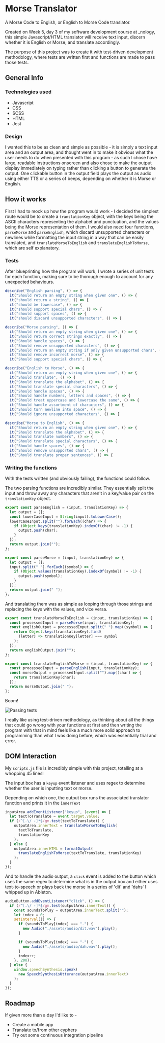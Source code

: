 # Morse Translator
A Morse Code to English, or English to Morse Code translator.

Created on Week 5, day 3 of my software development course at _nology, this simple Javascript/HTML translator will receive text input, discern whether it is English or Morse, and translate accordingly. 

The purpose of this project was to create it with test-driven development methodology, where tests are written first and functions are made to pass those tests.

## General Info

### Technologies used
* Javascript
* CSS
* SCSS
* HTML
* Jest
### Design

I wanted this to be as clean and simple as possible - it is simply a text input area and an output area, and thought went in to make it obvious what the user needs to do when presented with this program - as such I chose have large, readable instructions onscreen and also chose to make the output display immediately on typing rather than clicking a button to generate the output. One clickable button in the output field plays the output as audio using either TTS or a series of beeps, depending on whether it is Morse or English.

## How it works

First I had to mock up how the program would work - I decided the simplest route would be to create a `translationKey` object, with the keys being the ASCII characters representing the alphabet and punctuation, and the values being the Morse representation of them. 
I would also need four functions, `parseMorse` and `parseEnglish`, which discard unsupported characters or newlines while formatting the input string in a way that can be easily translated, and  `translateMorseToEnglish` and `translateEnglishToMorse`, which are self explanatory.

### Tests

After blueprinting how the program will work, I wrote a series of unit tests for each function, making sure to be thorough enough to account for any unexpected behaviours.

````javascript
describe("English parsing", () => {
  it("Should return an empty string when given one", () => {
  it("should return a string", () => {
  it("should be lowercase", () => {
  it("should support special chars", () => {
  it("should support spaces", () => {
  it("should discard unsupported characters", () => {

describe("Morse parsing", () => {
  it("Should return an empty string when given one", () => {
  it("Should return correct strings exactly", () => {
  it("Should handle spaces", () => {
  it("Should remove unsupported characters", () => {
  it("Should return an empty string if only given unsupported chars", () => {
  it("Should remove incorrect morse", () => {
  it("Should support special chars", () => {

describe("English to Morse", () => {
  it("Should return an empty string when given one", () => {
  it("Should translate", () => {
  it("Should translate the alphabet", () => {
  it("Should translate special characters", () => {
  it("Should handle spaces", () => {
  it("Should handle numbers, letters and spaces", () => {
  it("Should treat uppercase and lowercase the same", () => {
  it("Should handle assortment of characters", () => {
  it("Should turn newline into space", () => {
  it("Should ignore unsupported characters", () => {

describe("Morse to English", () => {
  it("Should return an empty string when given one", () => {
  it("Should translate the alphabet", () => {
  it("Should translate numbers", () => {
  it("Should translate special characters", () => {
  it("Should handle spaces", () => {
  it("Should remove unsupported chars", () => {
  it("Should translate proper sentences", () => {
````
### Writing the functions

With the tests written (and obviously failing), the functions could follow.

The two parsing functions are incredibly similar. They essentially split the input and throw away any characters that aren't in a key/value pair on the `translationKey` object.

````javascript
export const parseEnglish = (input, translationKey) => {
  let output = [];
  const lowerCaseInput = String(input).toLowerCase();
  lowerCaseInput.split("").forEach((char) => {
    if (Object.keys(translationKey).indexOf(char) != -1) {
      output.push(char);
    }
  });
  return output.join("");
};

export const parseMorse = (input, translationKey) => {
  let output = [];
  input.split(" ").forEach((symbol) => {
    if (Object.values(translationKey).indexOf(symbol) != -1) {
      output.push(symbol);
    }
  });
  return output.join(" ");
};
````

And translating them was as simple as looping through those strings and replacing the keys with the values, and vice versa.

````javascript
export const translateMorseToEnglish = (input, translationKey) => {
  const processedInput = parseMorse(input, translationKey);
  const englishOutput = processedInput.split(" ").map((symbol) => {
    return Object.keys(translationKey).find(
      (letter) => translationKey[letter] === symbol
    );
  });
  return englishOutput.join("");
};

export const translateEnglishToMorse = (input, translationKey) => {
  const processedInput = parseEnglish(input, translationKey);
  const morseOutput = processedInput.split("").map((char) => {
    return translationKey[char];
  });
  return morseOutput.join(" ");
};
````
Boom!

![Passing tests](./assets/img/readme_tests.png)

I really like using test-driven methodology, as thinking about all the things that could go wrong with your functions at first and then writing the program with that in mind feels like a much more solid approach to programming than what I was doing before, which was essentially trial and error.

## DOM Interaction

My `scripts.js` file is incredibly simple with this project, totalling at a whopping 45 lines!

The input box has a `keyup` event listener and uses regex to determine whether the user is inputting text or morse.

Depending on which one, the output box runs the associated translator function and prints it in the `innerText`

````javascript
inputArea.addEventListener("keyup", (event) => {
  let textToTranslate = event.target.value;
  if (/^[.\/ -]*$/gm.test(textToTranslate)) {
    outputArea.innerText = translateMorseToEnglish(
      textToTranslate,
      translationKey
    );
  } else {
    outputArea.innerHTML = formatOutput(
      translateEnglishToMorse(textToTranslate, translationKey)
    );
  }
});
````

And to handle the audio output, a `click` event is added to the button which uses the same regex to determine what is in the output box and either uses text-to-speech or plays back the morse in a series of 'dit' and 'dahs' I whipped up in Ableton.

````javascript
audioButton.addEventListener("click", () => {
  if (/^[.\/ -]*$/gm.test(outputArea.innerText)) {
    const soundsToPlay = outputArea.innerText.split("");
    let index = 0;
    setInterval(() => {
      if (soundsToPlay[index] === ".") {
        new Audio("./assets/audio/dit.wav").play();
      }

      if (soundsToPlay[index] === "-") {
        new Audio("./assets/audio/dah.wav").play();
      }
      index++;
    }, 200);
  } else {
    window.speechSynthesis.speak(
      new SpeechSynthesisUtterance(outputArea.innerText)
    );
  }
});
````

## Roadmap

If given more than a day I'd like to -

* Create a mobile app
* Translate to/from other cyphers
* Try out some continuous integration pipeline
